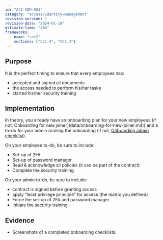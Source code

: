 ```yaml
---
id: "ACC-IDM-001"
category: "access/identity-management"
revision-version: 1
revision-date: "2024-01-10"
estimate-time: "30m"
frameworks:
  - name: "soc2"
    sections: ["CC1.4", "CC5.3"]
---
```


## Purpose

It is the perfect timing to ensure that every employees has:
- accepted and signed all documents
- the access needed to perform his/her tasks
- started his/her security training

## Implementation

In theory, you already have an onboarding plan for your new employees
(if not, Onboarding for new
joiner](data/onboarding-for-new-joiner.md)) and a to-do for your admin
running the onboarding (if not, [Onboarding admin
checklist](data/onboarding-admin-checklist.md)).

On your employee to-do, be sure to include:
- Set-up of 2FA
- Set-up of password manager
- Read & acknowledge all policies (it can be part of the contract)
- Complete the security training

On your admin to-do, be sure to include:
- contract is signed before granting access
- apply “least privilege principle” for access (the matrix you defined)
- Force the set-up of 2FA and password manager
- Initiate the security training

## Evidence

- Screenshots of a completed onboarding checklists.

